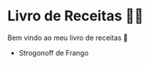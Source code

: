 
# Livro de Receitas :man_cook:

Bem vindo ao meu livro de receitas :wave:

 - Strogonoff de Frango 
